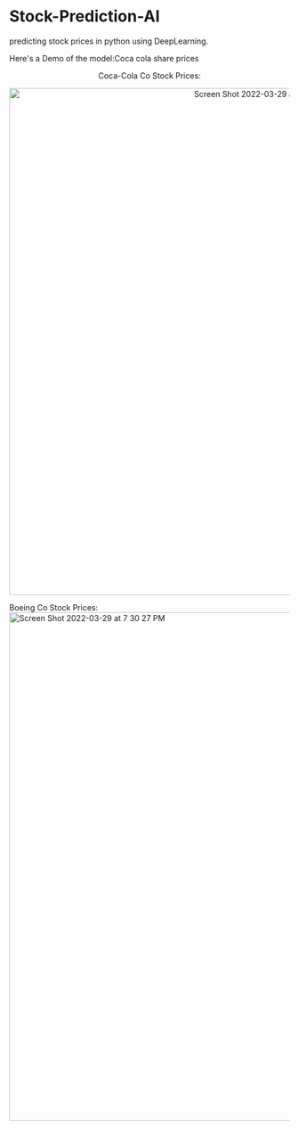 # Stock-Prediction-AI
predicting stock prices in python using DeepLearning.

Here's a Demo of the model:Coca cola share prices

<center>
  <p>Coca-Cola Co Stock Prices:</p>
  <img width="910" alt="Screen Shot 2022-03-29 at 7 37 52 PM" src="https://user-images.githubusercontent.com/76651082/160839166-2055afdd-1a9c-405e-b56c-8f611a8c4b1c.png">

</center>


Boeing Co Stock Prices:
<img width="913" alt="Screen Shot 2022-03-29 at 7 30 27 PM" src="https://user-images.githubusercontent.com/76651082/160839181-1ea01511-c07b-4ed2-bfbf-618c48e31180.png">
